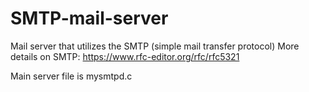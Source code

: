 # SMTP-mail-server

Mail server that utilizes the SMTP (simple mail transfer protocol)
More details on SMTP: https://www.rfc-editor.org/rfc/rfc5321

Main server file is mysmtpd.c
